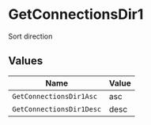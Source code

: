 # GetConnectionsDir1

Sort direction


## Values

| Name                     | Value                    |
| ------------------------ | ------------------------ |
| `GetConnectionsDir1Asc`  | asc                      |
| `GetConnectionsDir1Desc` | desc                     |